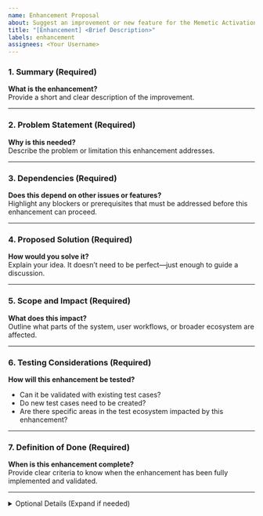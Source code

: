 ```yaml
---
name: Enhancement Proposal
about: Suggest an improvement or new feature for the Memetic Activation Platform
title: "[Enhancement] <Brief Description>"
labels: enhancement
assignees: <Your Username>
---
```


### 1. Summary (Required)

**What is the enhancement?**  
Provide a short and clear description of the improvement.

---

### 2. Problem Statement (Required)

**Why is this needed?**  
Describe the problem or limitation this enhancement addresses.

---

### 3. Dependencies (Required)

**Does this depend on other issues or features?**  
Highlight any blockers or prerequisites that must be addressed before this enhancement can proceed.

---

### 4. Proposed Solution (Required)

**How would you solve it?**  
Explain your idea. It doesn’t need to be perfect—just enough to guide a discussion.

---

### 5. Scope and Impact (Required)

**What does this impact?**  
Outline what parts of the system, user workflows, or broader ecosystem are affected.

---

### 6. Testing Considerations (Required)

**How will this enhancement be tested?**

- Can it be validated with existing test cases?
- Do new test cases need to be created?
- Are there specific areas in the test ecosystem impacted by this enhancement?

---

### 7. Definition of Done (Required)

**When is this enhancement complete?**  
Provide clear criteria to know when the enhancement has been fully implemented and validated.

---

<details>
<summary>Optional Details (Expand if needed)</summary>

### 8. Alternatives Considered

**What other solutions did you think about?**  
Briefly describe alternatives and why this approach is preferred.

---

### 9. Risks or Concerns

**What could go wrong?**  
Highlight potential challenges, like performance or compatibility issues.

---

### 10. Additional Context

**Any supporting material?**  
Include links, screenshots, logs, or diagrams.

---

</details>